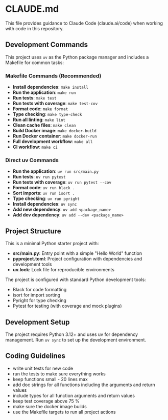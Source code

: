 # CLAUDE.md

This file provides guidance to Claude Code (claude.ai/code) when working with code in this repository.

## Development Commands

This project uses `uv` as the Python package manager and includes a Makefile for common tasks:

### Makefile Commands (Recommended)
- **Install dependencies**: `make install`
- **Run the application**: `make run`
- **Run tests**: `make test`
- **Run tests with coverage**: `make test-cov`
- **Format code**: `make format`
- **Type checking**: `make type-check`
- **Run all linting**: `make lint`
- **Clean cache files**: `make clean`
- **Build Docker image**: `make docker-build`
- **Run Docker container**: `make docker-run`
- **Full development workflow**: `make all`
- **CI workflow**: `make ci`

### Direct uv Commands
- **Run the application**: `uv run src/main.py`
- **Run tests**: `uv run pytest`
- **Run tests with coverage**: `uv run pytest --cov`
- **Format code**: `uv run black .`
- **Sort imports**: `uv run isort .`
- **Type checking**: `uv run pyright`
- **Install dependencies**: `uv sync`
- **Add new dependency**: `uv add <package_name>`
- **Add dev dependency**: `uv add --dev <package_name>`

## Project Structure

This is a minimal Python starter project with:

- **src/main.py**: Entry point with a simple "Hello World" function
- **pyproject.toml**: Project configuration with dependencies and development tools
- **uv.lock**: Lock file for reproducible environments

The project is configured with standard Python development tools:
- Black for code formatting
- isort for import sorting  
- Pyright for type checking
- Pytest for testing (with coverage and mock plugins)

## Development Setup

The project requires Python 3.12+ and uses uv for dependency management. Run `uv sync` to set up the development environment.

## Coding Guidelines

- write unit tests for new code
- run the tests to make sure everything works
- keep functions small - 20 lines max
- add doc strings for all functions including the arguments and return values
- include types for all function arguments and return values
- keep test coverage above 75 %
- make sure the docker image builds
- use the Makefile targets to run all project actions
